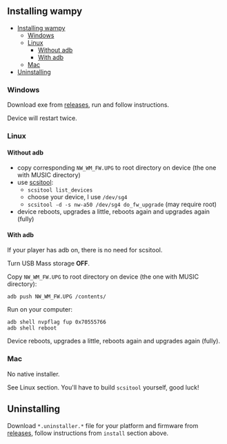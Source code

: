 ## Installing wampy

<!-- TOC -->

* [Installing wampy](#installing-wampy)
  * [Windows](#windows)
  * [Linux](#linux)
    * [Without adb](#without-adb)
    * [With adb](#with-adb)
  * [Mac](#mac)
* [Uninstalling](#uninstalling)

<!-- TOC -->

### Windows

Download exe from [releases](https://github.com/unknown321/wampy/releases/latest), run and follow instructions.

Device will restart twice.

### Linux

#### Without adb

- copy corresponding `NW_WM_FW.UPG` to root directory on device (the one with MUSIC directory)
- use [scsitool](https://www.rockbox.org/wiki/SonyNWDestTool.html):
  - `scsitool list_devices`
  - choose your device, I use `/dev/sg4`
  - `scsitool -d -s nw-a50 /dev/sg4 do_fw_upgrade` (may require root)
- device reboots, upgrades a little, reboots again and upgrades again (fully)

#### With adb

If your player has adb on, there is no need for scsitool.

Turn USB Mass storage **OFF**.

Copy `NW_WM_FW.UPG` to root directory on device (the one with MUSIC directory):

```shell
adb push NW_WM_FW.UPG /contents/
```

Run on your computer:

```shell
adb shell nvpflag fup 0x70555766
adb shell reboot
```

Device reboots, upgrades a little, reboots again and upgrades again (fully).

### Mac

No native installer.

See Linux section. You'll have to build `scsitool` yourself, good luck!

## Uninstalling

Download `*.uninstaller.*` file for your platform and firmware
from [releases](https://github.com/unknown321/wampy/releases/latest), follow instructions from `install` section above.